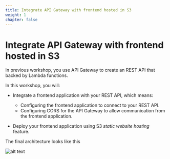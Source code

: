```yaml
---
title: Integrate API Gateway with frontend hosted in S3
weight: 1
chapter: false
---
```


# Integrate API Gateway with frontend hosted in S3

In previous workshop, you use API Gateway to create an REST API that backed by Lambda functions.

In this workshop, you will:

- Integrate a frontend application with your REST API, which means:

  - Configuring the frontend application to connect to your REST API.
  - Configuring CORS for the API Gateway to allow communication from the frontend application.

- Deploy your frontend application using S3 _static website hosting_ feature.

The final architecture looks like this

![alt text](/images/diagrams/workshop-3--api-gateway--rest-api--event.drawio.png)

<!-- TODO: add diagram -->
